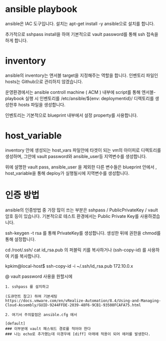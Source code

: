 

# ansible playbook
  
  ansible은 IAC 도구입니다. 
  설치는 apt-get install -y ansible으로 설치를 합니다.
  
  추가적으로 sshpass install을 하여 기본적으로 vault password를 통해 ssh 접속을 하게 합니다.
  
# inventory

  ansible의 inventory는 앤서블 target을 지정해주는 역할을 합니다.
  인벤토리 파일인 hosts는 Github으로 관리하지 않겠습니다.
  
  운영환경에서는 ansible controll machine ( ACM ) 내부에 script를 통해 엔서블-playbook 실행 시 
  인벤토리를 /etc/ansible/${env: deploymentid}/ 디렉토리를 생성한후 
  hosts 파일을 생성합니다.
  
  인벤토리는 기본적으로 blueprint 내부에서 설정 property를 사용합니다.
  
# host_variable 

  inventory 안에 생성되는 host_vars 파일안에 타겟이 되는 vm의 아이피로 
  디렉토리를 생성하며, 그안에 vault password와 ansible_user등 지역변수를 생성합니다.
  
  위에 설명한 vault pass, ansible_user 을 제외한 다른 변수들은
  blueprint 안에서 , host_variable을 통해 deploy가 실행될시에 지역변수를 생성합니다.
  
# 인증 방법

  ansible의 인증방법 중 가장 많이 쓰는 부분은 sshpass / PublicPrivateKey / vault 암호 등이 있습니다.
  기본적으로 테스트 환경에서는 Public Private Key를 사용하겠습니다.
  
  ssh-keygen -t rsa 를 통해 PrivateKey를 생성합니다.
  생성한 뒤에 권한을 chmod를 통해 설정합니다.
  
  cd /root/.ssh/
  cat id_rsa.pub 의 퍼블릭 키를 복사하거나 (ssh-copy-id) 를 사용하여 키를 복사합니다.
  
  kpkim@local-host$ ssh-copy-id -i ~/.ssh/id_rsa.pub 172.10.0.x 
  
  
  @ vault password 사용을 원할시에
  
    1. sshpass 를 설치하고
    
    (도큐먼트 참고) 하여 기본세팅
    https://docs.vmware.com/en/vRealize-Automation/8.4/Using-and-Managing-Cloud-Assembly/GUID-9244FFDE-2039-48F6-9CB1-93508FCAFA75.html

    2. 여기서 주의할점은 ansible.cfg 에서 
    
    [default]
    ### 이부분에 vault 패스워드 경로를 적어야 한다
    ### 나는 echo로 추가했는데 이경우에 [diff] 아래에 적용이 되어 에러를 발생한다.
  
  


